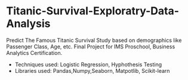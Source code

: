 # Titanic-Survival-Exploratry-Data-Analysis
Predict The Famous Titanic Survival Study based on demographics like Passenger Class, Age, etc. 
Final Project for IMS Proschool, Business Analytics Certification.
* Techniques used: Logistic Regression, Hyphothesis Testing
* Libraries used: Pandas,Numpy,Seaborn, Matpotlib, Scikit-learn
